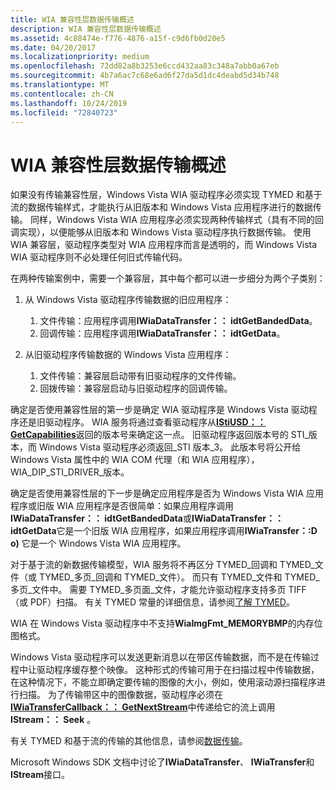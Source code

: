 ```yaml
---
title: WIA 兼容性层数据传输概述
description: WIA 兼容性层数据传输概述
ms.assetid: 4c88474e-f776-4876-a15f-c9d6fb0d20e5
ms.date: 04/20/2017
ms.localizationpriority: medium
ms.openlocfilehash: 72dd82a8b3253e6ccd432aa83c348a7abb0a67eb
ms.sourcegitcommit: 4b7a6ac7c68e6ad6f27da5d1dc4deabd5d34b748
ms.translationtype: MT
ms.contentlocale: zh-CN
ms.lasthandoff: 10/24/2019
ms.locfileid: "72840723"
---
```

# <a name="wia-compatibility-layer-data-transfers-overview"></a>WIA 兼容性层数据传输概述


如果没有传输兼容性层，Windows Vista WIA 驱动程序必须实现 TYMED 和基于流的数据传输样式，才能执行从旧版本和 Windows Vista 应用程序进行的数据传输。 同样，Windows Vista WIA 应用程序必须实现两种传输样式（具有不同的回调实现），以便能够从旧版本和 Windows Vista 驱动程序执行数据传输。 使用 WIA 兼容层，驱动程序类型对 WIA 应用程序而言是透明的，而 Windows Vista WIA 驱动程序则不必处理任何旧式传输代码。

在两种传输案例中，需要一个兼容层，其中每个都可以进一步细分为两个子类别：

1.  从 Windows Vista 驱动程序传输数据的旧应用程序：
    1.  文件传输：应用程序调用**IWiaDataTransfer：： idtGetBandedData**。
    2.  回调传输：应用程序调用**IWiaDataTransfer：： idtGetData**。

2.  从旧驱动程序传输数据的 Windows Vista 应用程序：
    1.  文件传输：兼容层启动带有旧驱动程序的文件传输。
    2.  回拨传输：兼容层启动与旧驱动程序的回调传输。

确定是否使用兼容性层的第一步是确定 WIA 驱动程序是 Windows Vista 驱动程序还是旧驱动程序。 WIA 服务将通过查看驱动程序从[**IStiUSD：： GetCapabilities**](https://docs.microsoft.com/windows-hardware/drivers/ddi/stiusd/nf-stiusd-istiusd-getcapabilities)返回的版本号来确定这一点。 旧驱动程序返回版本号的 STI\_版本，而 Windows Vista 驱动程序必须返回\_STI 版本\_3。 此版本号将公开给 Windows Vista 属性中的 WIA COM 代理（和 WIA 应用程序），WIA\_DIP\_STI\_DRIVER\_版本。

确定是否使用兼容性层的下一步是确定应用程序是否为 Windows Vista WIA 应用程序或旧版 WIA 应用程序是否很简单：如果应用程序调用**IWiaDataTransfer：： idtGetBandedData**或**IWiaDataTransfer：： idtGetData**它是一个旧版 WIA 应用程序，如果应用程序调用**IWiaTransfer：:D o)** 它是一个 Windows Vista WIA 应用程序。

对于基于流的新数据传输模型，WIA 服务将不再区分 TYMED\_回调和 TYMED\_文件（或 TYMED\_多页\_回调和 TYMED\_文件）。 而只有 TYMED\_文件和 TYMED\_多页\_文件中。 需要 TYMED\_多页面\_文件，才能允许驱动程序支持多页 TIFF （或 PDF）扫描。 有关 TYMED 常量的详细信息，请参阅[了解 TYMED](understanding-tymed.md)。

WIA 在 Windows Vista 驱动程序中不支持**WiaImgFmt\_MEMORYBMP**的内存位图格式。

Windows Vista 驱动程序可以发送更新消息以在带区传输数据，而不是在传输过程中让驱动程序缓存整个映像。 这种形式的传输可用于在扫描过程中传输数据，在这种情况下，不能立即确定要传输的图像的大小，例如，使用滚动源扫描程序进行扫描。 为了传输带区中的图像数据，驱动程序必须在[**IWiaTransferCallback：： GetNextStream**](https://docs.microsoft.com/windows-hardware/drivers/ddi/wia_lh/nf-wia_lh-iwiatransfercallback-getnextstream)中传递给它的流上调用**IStream：： Seek** 。

有关 TYMED 和基于流的传输的其他信息，请参阅[数据传输](data-transfers.md)。

Microsoft Windows SDK 文档中讨论了**IWiaDataTransfer**、 **IWiaTransfer**和**IStream**接口。

 

 




